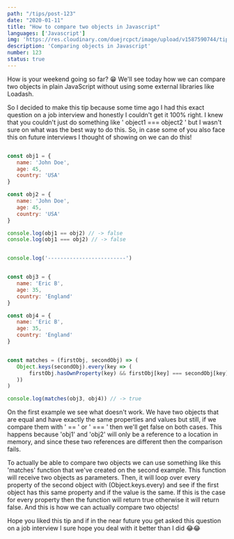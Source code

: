 ```yaml
---
path: "/tips/post-123"
date: "2020-01-11"
title: "How to compare two objects in Javascript"
languages: ['Javascript']
img: 'https://res.cloudinary.com/duejrcpct/image/upload/v1587590744/tips/123-1_ukvqfd.png'
description: 'Comparing objects in Javascript'
number: 123
status: true
---
```


How is your weekend going so far? 😁
We'll see today how we can compare two objects in plain JavaScript without using some external libraries like Loadash.

So I decided to make this tip because some time ago I had this exact question on a job interview and honestly I couldn't get it 100% right. I knew that you couldn't just do something like ' object1 === object2 ' but I wasn't sure on what was the best way to do this. So, in case some of you also face this on future interviews I thought of showing on we can do this!

 ```javascript
 
const obj1 = {
    name: 'John Doe',
    age: 45,
    country: 'USA'
}

const obj2 = {
    name: 'John Doe',
    age: 45,
    country: 'USA'
}

console.log(obj1 == obj2) // -> false
console.log(obj1 === obj2) // -> false


console.log('-------------------------')


const obj3 = {
    name: 'Eric B',
    age: 35,
    country: 'England'
}

const obj4 = {
    name: 'Eric B',
    age: 35,
    country: 'England'
}


const matches = (firstObj, secondObj) => (
    Object.keys(secondObj).every(key => (
        firstObj.hasOwnProperty(key) && firstObj[key] === secondObj[key]
    ))
)

console.log(matches(obj3, obj4)) // -> true

 ```

On the first example we see what doesn't work. We have two objects that are equal and have exactly the same properties and values but still, if we compare them with ' == ' or ' === ' then we'll get false on both cases. This happens because 'obj1' and 'obj2' will only be a reference to a location in memory, and since these two references are different then the comparison fails.

To actually be able to compare two objects we can use something like this 'matches' function that we've created on the second example. This function will receive two objects as parameters. Then, it will loop over every property of the second object with (Object.keys.every) and see if the first object has this same property and if the value is the same. If this is the case for every property then the function will return true otherwise it will return false. And this is how we can actually compare two objects!

Hope you liked this tip and if in the near future you get asked this question on a job interview I sure hope you deal with it better than I did 😂😂
